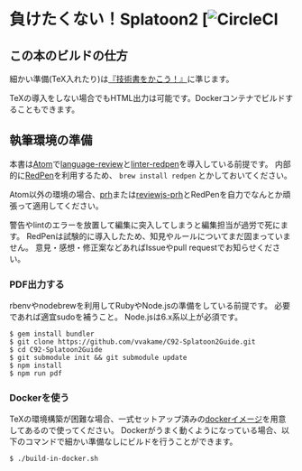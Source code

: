 # 負けたくない！Splatoon2 [![CircleCI]([![CircleCI](https://circleci.com/gh/vvakame/C92-Splatoon2Guide.svg?style=svg)](https://circleci.com/gh/vvakame/C92-Splatoon2Guide))

## この本のビルドの仕方

細かい準備(TeX入れたり)は[『技術書をかこう！』](https://github.com/TechBooster/C89-FirstStepReVIEW-v2)に準じます。

TeXの導入をしない場合でもHTML出力は可能です。Dockerコンテナでビルドすることもできます。

## 執筆環境の準備

本書は[Atom](https://atom.io/)で[language-review](https://atom.io/packages/language-review)と[linter-redpen](https://atom.io/packages/linter-redpen)を導入している前提です。
内部的に[RedPen](http://redpen.cc/)を利用するため、 `brew install redpen` とかしておいてください。

Atom以外の環境の場合、[prh](https://github.com/vvakame/prh)または[reviewjs-prh](https://github.com/vvakame/reviewjs-prh)とRedPenを自力でなんとか頑張って適用してください。

警告やlintのエラーを放置して編集に突入してしまうと編集担当が過労で死にます。
RedPenは試験的に導入したため、知見やルールについてまだ固まっていません。
意見・感想・修正案などあればIssueやpull requestでお知らせください。

### PDF出力する

rbenvやnodebrewを利用してRubyやNode.jsの準備をしている前提です。
必要であれば適宜sudoを補うこと。
Node.jsは6.x系以上が必須です。

```
$ gem install bundler
$ git clone https://github.com/vvakame/C92-Splatoon2Guide.git
$ cd C92-Splatoon2Guide
$ git submodule init && git submodule update
$ npm install
$ npm run pdf
```

### Dockerを使う

TeXの環境構築が困難な場合、一式セットアップ済みの[dockerイメージ](https://registry.hub.docker.com/u/vvakame/review/)を用意してあるので使ってください。
Dockerがうまく動くようになっている場合、以下のコマンドで細かい準備なしにビルドを行うことができます。

```
$ ./build-in-docker.sh
```
